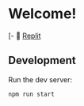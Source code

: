 # Welcome!

[- 📖 [Replit](https://replit.com/@harshrathore/full-stack-app?v=1)

## Development

Run the dev server:

```shellscript
npm run start
```
